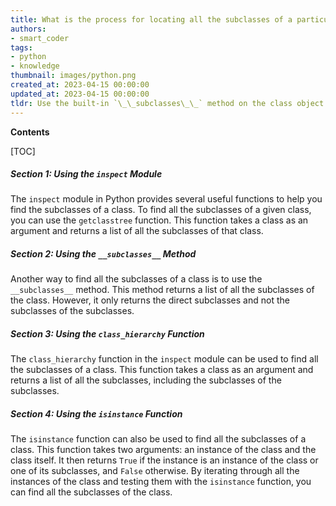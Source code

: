 ```yaml
---
title: What is the process for locating all the subclasses of a particular class?
authors:
- smart_coder
tags:
- python
- knowledge
thumbnail: images/python.png
created_at: 2023-04-15 00:00:00
updated_at: 2023-04-15 00:00:00
tldr: Use the built-in `\_\_subclasses\_\_` method on the class object to find all subclasses of a class given its name in Python.
---
```


**Contents**

[TOC]

##### Section 1: Using the `inspect` Module

The `inspect` module in Python provides several useful functions to help you find the subclasses of a class. To find all the subclasses of a given class, you can use the `getclasstree` function. This function takes a class as an argument and returns a list of all the subclasses of that class.

##### Section 2: Using the `__subclasses__` Method

Another way to find all the subclasses of a class is to use the `__subclasses__` method. This method returns a list of all the subclasses of the class. However, it only returns the direct subclasses and not the subclasses of the subclasses.

##### Section 3: Using the `class_hierarchy` Function

The `class_hierarchy` function in the `inspect` module can be used to find all the subclasses of a class. This function takes a class as an argument and returns a list of all the subclasses, including the subclasses of the subclasses.

##### Section 4: Using the `isinstance` Function

The `isinstance` function can also be used to find all the subclasses of a class. This function takes two arguments: an instance of the class and the class itself. It then returns `True` if the instance is an instance of the class or one of its subclasses, and `False` otherwise. By iterating through all the instances of the class and testing them with the `isinstance` function, you can find all the subclasses of the class.
